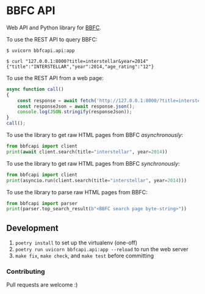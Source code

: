 # BBFC API

Web API and Python library for [BBFC](https://bbfc.co.uk/).

To use the REST API to query BBFC:

```console
$ uvicorn bbfcapi.api:app

$ curl "127.0.0.1:8000?title=interstellar&year=2014"
{"title":"INTERSTELLAR","year":2014,"age_rating":"12"}
```

To use the REST API from a web page:

```js
async function call()
{
    const response = await fetch('http://127.0.0.1:8000/?title=interstellar&year=2014');
    const responseJson = await response.json();
    console.log(JSON.stringify(responseJson));
}
call();
```

To use the library to get raw HTML pages from BBFC *asynchronously*:

```py
from bbfcapi import client
print(await client.search(title="interstellar", year=2014))
```

To use the library to get raw HTML pages from BBFC *synchronously*:

```py
from bbfcapi import client
print(asyncio.run(client.search(title="interstellar", year=2014)))
```

To use the library to parse raw HTML pages from BBFC:

```py
from bbfcapi import parser
print(parser.top_search_result(b"<BBFC search page byte-string>"))
```

## Development

1. `poetry install` to set up the virtualenv (one-off)
2. `poetry run uvicorn bbfcapi.api:app --reload` to run the web server
3. `make fix`, `make check`, and `make test` before committing

### Contributing

Pull requests are welcome :)

